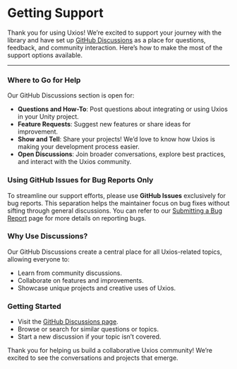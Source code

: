 ﻿# Getting Support

Thank you for using Uxios! We’re excited to support your journey with the library and have set
up [GitHub Discussions](https://github.com/kind-men/uxios/discussions) as a place for questions, feedback, and community
interaction. Here’s how to make the most of the support options available.

---

### Where to Go for Help

Our GitHub Discussions section is open for:

- **Questions and How-To**: Post questions about integrating or using Uxios in your Unity project.
- **Feature Requests**: Suggest new features or share ideas for improvement.
- **Show and Tell**: Share your projects! We’d love to know how Uxios is making your development process easier.
- **Open Discussions**: Join broader conversations, explore best practices, and interact with the Uxios community.

### Using GitHub Issues for Bug Reports Only

To streamline our support efforts, please use **GitHub Issues** exclusively for bug reports. This separation helps the
maintainer focus on bug fixes without sifting through general discussions. You can refer to
our [Submitting a Bug Report](reporting-bugs.md) page for more details on reporting bugs.

### Why Use Discussions?

Our GitHub Discussions create a central place for all Uxios-related topics, allowing everyone to:

- Learn from community discussions.
- Collaborate on features and improvements.
- Showcase unique projects and creative uses of Uxios.

### Getting Started

- Visit the [GitHub Discussions page](https://github.com/kind-men/uxios/discussions).
- Browse or search for similar questions or topics.
- Start a new discussion if your topic isn’t covered.

Thank you for helping us build a collaborative Uxios community! We’re excited to see the conversations and projects that
emerge.